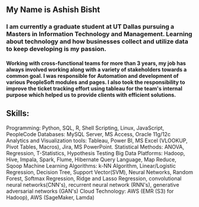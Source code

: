 ## My Name is Ashish Bisht

### I am currently a graduate student at UT Dallas pursuing a Masters in Information Technology and Management. Learning about technology and how businesses collect and utilize data to keep developing is my passion.

#### Working with cross-functional teams for more than 3 years, my job has always involved working along with a variety of stakeholders towards a common goal. I was responsible for Automation and development of various PeopleSoft modules and pages. I also took the responsibility to improve the ticket tracking effort using tableau for the team's internal purpose which helped us to provide clients with efficient solutions.

## Skills:

Programming: Python, SQL, R, Shell Scripting, Linux, JavaScript, PeopleCode
Databases: MySQL Server, MS Access, Oracle 11g/12c
Analytics and Visualization tools: Tableau, Power BI, MS Excel (VLOOKUP, Pivot Tables, Macros), Jira, MS PowerPoint.
Statistical Methods: ANOVA, Regression, T-Statistics, Hypothesis Testing
Big Data Platforms: Hadoop, Hive, Impala, Spark, Flume, Hibernate Query Language, Map Reduce, Sqoop
Machine Learning Algorithms: k-NN Algorithm, Linear/Logistic Regression, Decision Tree, Support Vector(SVM), Neural Networks, Random Forest, Softmax Regression, Ridge and Lasso Regression, convolutional neural networks(CNN's), recurrent neural network (RNN's), generative adversarial networks (GAN's)
Cloud Technology: AWS (EMR (S3) for Hadoop), AWS (SageMaker, Lamda)


<!--
**newbieeashish/newbieeashish** is a ✨ _special_ ✨ repository because its `README.md` (this file) appears on your GitHub profile.

Here are some ideas to get you started:

- 🔭 I’m currently working on NLP projects
- 🌱 I’m currently learning Deep Learning
- 📫 How to reach me: 
Phone: +1-682-234-5288
E-mail: axb180093@utdallas.edu. 


